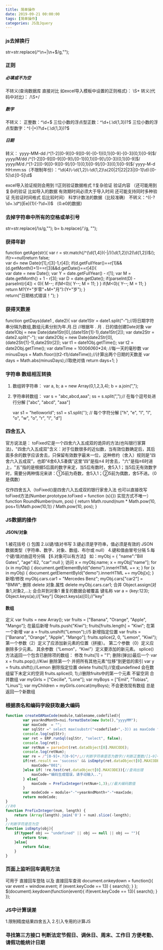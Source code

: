 ```yaml
---
title: 简单操作
date: 2019-09-21 00:00:00
tags: [简单操作]
categories: JS及Jquery
---
```

### js去掉换行
str=str.replace(/^\n+|\n+$/g,&quot;&quot;);

### 正则
##### 必填或不为空
不转义(查询数据库 直接对比 如excel导入模板中设置的正则格式)：
\S+
转义(代码中对比)：
/\S+/

##### 数字
不转义：
    正整数：^\d+$
    三位小数的浮点型正数：^\d+(\.\d{1,3})?$
    三位小数的浮点型数字：^(\-|\+)?\d+(\.\d{1,3})?$

##### 日期
转义：
yyyy-MM-dd	/^[1-2][0-9][0-9][0-9]-[0-1]{0,1}[0-9]-[0-3]{0,1}[0-9]$/
yyyy/M/dd	/^[1-2][0-9][0-9][0-9]\/[0-1]{0,1}[0-9]\/[0-3]{0,1}[0-9]$/
yyyy/M/d    /^[1-2][0-9][0-9][0-9]\/[0-1]{0,1}[0-9]\/[0-3]{0,1}[0-9]$/
yyyy-M-d HH:mm:ss（不限制年份）：^\d{4}\-\d{1,2}\-\d{1,2}\s(20|21|22|23|[0-1]\d):[0-5]\d:[0-5]\d$

excel导入验证规则会用到 
!!正则验证数据格式   !!复杂验证 验证内容
 （还可能用到复杂的验证  比如导入的数据 有效期时间必须大于导入时间   还可能支持同时多种验证 先验证时间格式 后比较时间）
科学计数法的数据（比较准确）
不转义：^((-?\\d+.\\d*)[Ee]{1}(-?\\d+))$  （0.e0的数据）

### 去掉字符串中所有的空格或单引号
str=str.replace(/\s/g,&quot;&quot;);
b= b.replace(/\'/g, &quot;&quot;);

### 获得年龄
function getAge(str){
    var r = str.match(/^(\d{1,4})(-|\/)(\d{1,2})\2(\d{1,2})$/);
    if(r==null)return false;     
    var d= new Date(r[1],r[3]-1,r[4]);
    if(d.getFullYear()==r[1]&&(d.getMonth()+1)==r[3]&&d.getDate()==r[4]){   
        var date = new Date();
        var Y = date.getFullYear() - r[1];
        var M = date.getMonth() + 1 - r[3];
        var D = date.getDate();
        if(parseInt(D) - parseInt(r[4]) < 0){
            M--;
            if(M<0){
                Y--;
                M = 11;
            }
        }
        if(M<0){
            Y--;
            M = 11;
        }
        return M?(Y+"岁零"+M+"月"):(Y+"岁");
    }   
    return("日期格式错误！");
}

### 获得天数差
function getDays(date1 , date2){
	var date1Str = date1.split("-");//将日期字符串分隔为数组,数组元素分别为年.月.日
	//根据年 . 月 . 日的值创建Date对象
	var date1Obj = new Date(date1Str[0],(date1Str[1]-1),date1Str[2]);
	var date2Str = date2.split("-");
	var date2Obj = new Date(date2Str[0],(date2Str[1]-1),date2Str[2]);
	var t1 = date1Obj.getTime();
	var t2 = date2Obj.getTime();
	var dateTime = 1000*60*60*24; //每一天的毫秒数
	var minusDays = Math.floor(((t2-t1)/dateTime));//计算出两个日期的天数差
	var days = Math.abs(minusDays);//取绝对值
	return days+1;
}

### 字符串 数组相互转换
1. 数组转字符串：
	var a, b;
	a = new Array(0,1,2,3,4);
	b = a.join(&quot;,&quot;);
2. 字符串转数组：
	var s = &quot;abc,abcd,aaa&quot;;
	ss = s.split(&quot;,&quot;);// 在每个逗号处进行分解  [&quot;abc&quot;, &quot;abcd&quot;, &quot;aaa&quot;]

	var s1 = &quot;helloworld&quot;;
	ss1 = s1.split('');  // 每个字符分解 [&quot;h&quot;, &quot;e&quot;, &quot;l&quot;, &quot;l&quot;, &quot;o&quot;, &quot;w&quot;, &quot;o&quot;, &quot;r&quot;, &quot;l&quot;, &quot;d&quot;]

### 四舍五入
官方说法是：
toFixed它是一个四舍六入五成双的诡异的方法(也叫银行家算法)，"四舍六入五成双"含义：对于位数很多的近似数，当有效位数确定后，其后面多余的数字应该舍去，只保留有效数字最末一位，这种修约（舍入）规则是“四舍六入五成双”，也即“4舍6入5凑偶”这里“四”是指≤4 时舍去，"六"是指≥6时进上，"五"指的是根据5后面的数字来定，当5后有数时，舍5入1；当5后无有效数字时，需要分两种情况来讲：①5前为奇数，舍5入1；②5前为偶数，舍5不进。（0是偶数）

仅作四舍五入（toFixed()是四舍六入五成双的银行家舍入法 也可以直接改写toFixed方法(Number.prototype.toFixed = function (s){}) 实现方式不唯一）
function RoundNumber(num, pos)
{
    return Math.round(num * Math.pow(10, pos+1)/Math.pow(10,1)) / Math.pow(10, pos);
}

### JS数据的操作
#### JSON/对象
1.被花括号 {} 包围
2.以键/值对书写
3.键必须是字符串，值必须是有效的 JSON 数据类型（字符串、数字、对象、数组、布尔或 null）
4.键和值由冒号分隔
5.每个键/值对由逗号分隔
【6.对象可以有方法】
如：myObj =  { "name":"Bill Gates", "age":62, "car":null };
访问
    x = myObj.name;
    x = myObj["name"];
    for (x in myObj) {
       document.getElementById("demo").innerHTML += x;
    }
    for (x in myObj) {
       document.getElementById("demo").innerHTML  += myObj[x];
    }
新增/修改
    myObj.cars.car1 = "Mercedes Benz";
    myObj.cars["car2"] = "BMW";
删除
    delete 对象.属性
    delete myObj.cars.car1;
合并
    Object.assign(对象1,对象2,...);
    会合并到对象1 重复的数据会被覆盖
键名称
    var a = {key:123};
    Object.keys(a);//["key"]
    Object.keys(a)[0];//"key"


#### 数组
定义
    var fruits = new Array();
    var fruits = ["Banana", "Orange", "Apple", "Mango"];
在最后新增
    fruits.push("Kiwi");
    fruits[fruits.length] = "Kiwi";
在第一个新增
    var a = fruits.unshift("Lemon");//5
新增指定位置
    var fruits = ["Banana", "Orange", "Apple", "Mango"];
    fruits.splice(2, 0, "Lemon", "Kiwi");
    第一个参数（2）定义了应添加新元素的位置（拼接）。
    第二个参数（0）定义应删除多少元素。
    其余参数（“Lemon”，“Kiwi”）定义要添加的新元素。
    splice() 方法返回一个包含已删除项的数组：
修改
    fruits[1] = "1";
删除(弹出)最后一个
    var x = fruits.pop();//Kiwi
删除第一个 并把所有其他元素“位移”到更低的索引
    var y = fruits.shift();//Lemon
删除指定位置
    delete fruits[1];//变成undefined 会在数组留下未定义的空洞
    fruits.splice(0, 1);//删除fruits中的第一个元素 不留空洞
合并数组
    var myGirls = ["Cecilie", "Lone"];
    var myBoys = ["Emil", "Tobias", "Linus"];
    var myChildren = myGirls.concat(myBoys);
    不会更改现有数组 总是返回一个新数组

### 根据表名和编码字段获取最大编码
```javascript
function createOAMaxCode(module,tablename,codefiled){
        var yearAndMonth=nui.formatDate(new Date(),"yyyyMM");
        var maxCode  = "";
        var sqlStr =" select max(substr("+codefiled+",-3)) as maxCode from "+tablename+" where "+codefiled+" like '"+module+"-"+new Date().getFullYear()+"%'";
        console.log(sqlStr);
        var ret = ERP.runSql(sqlStr, "select", false);
        console.log(ret);
        var retNum = parseInt(ret.dataObject[0].MAXCODE); 
        console.log(retNum);
        var re = /^[0-9]+.?[0-9]*/;//判断字符串是否为数字//判断正整数/[1−9]+[0−9]∗]∗/ 
        if(ret.result == 'success' && isEmpty(ret.dataObject[0].MAXCODE)){//如果是新的一年则编码从1计数
            maxCode="001";
        }else if( !re.test(ret.dataObject[0].MAXCODE)){//查询出错
            maxCode="编码生成错误，请手动输入..";
        } else{
            maxCode = PrefixInteger(retNum+1,3);//最大编码数值
        }
        var modeCode = module+"-"+yearAndMonth+"-"+maxCode;
        return modeCode;
}
//补0
function PrefixInteger(num, length) {
    return (Array(length).join('0') + num).slice(-length);
}
//判断字符是否为空
function isEmpty(obj){
    if(typeof obj == "undefined" || obj == null || obj == ""){
        return true;
    }else{
        return false;
    }
}
```
### 页面上监听回车调用方法
可用于 直接回车登陆 以及 直接回车查询
document.onkeydown = function(){
    var event = window.event;
    if (event.keyCode == 13) {
        search();
    }
};
$(document).keydown(function(event){
    if(event.keyCode == 13){
        search();
    }
});

### JS中计算误差
1.限制精度结果四舍五入
2.引入专用的计算JS

### 寻找第三方接口 判断法定节假日、调休日、周末、工作日 方便考勤、请假功能统计日期